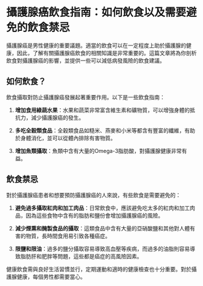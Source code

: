 
# 攝護腺癌飲食指南：如何飲食以及需要避免的飲食禁忌

攝護腺癌是男性健康的重要議題。適當的飲食可以在一定程度上助於攝護腺的健康，因此，了解有關攝護腺癌飲食的相關知識是非常重要的。這篇文章將為你剖析飲食對攝護腺癌的影響，並提供一些可以減低病發風險的飲食建議。

## 如何飲食？

飲食攝取對防止攝護腺癌發展起著重要作用。以下是一些飲食指南：

1. **增加食用綠蔬水果**：水果和蔬菜非常富含維生素和礦物質，可以增強身體的抵抗力，減少攝護腺癌的發生。

2. **多吃全穀類食品**：全穀類食品如糙米、燕麥和小米等都含有豐富的纖維，有助於身體消化，並可以從體內排除有害物質。

3. **增加魚類攝取**：魚類中含有大量的Omega-3脂肪酸，對攝護腺健康非常有益。

## 飲食禁忌

對於攝護腺癌患者和想要預防攝護腺癌的人來說，有些飲食是需要避免的：

1. **避免過多攝取紅肉和加工肉品**：日常飲食中，應該避免吃太多的紅肉和加工肉品，因為這些食物中含有的脂肪和鹽份會增加攝護腺癌的風險。

2. **減少煙熏和醃製食品的攝取**：這類食品中含有大量的亞硝酸鹽和其他對人體有害的物質，長時間食用易引致各種癌症。

3. **限鹽和限油**：過多的鹽分攝取容易導致高血壓等疾病，而過多的油脂則容易導致脂肪肝和肥胖等問題，這些都是癌症的高風險因素。

健康飲食需與良好生活習慣並行，定期運動和適時的健康檢查也十分重要。對於攝護腺健康，每個男性都需要當心。
